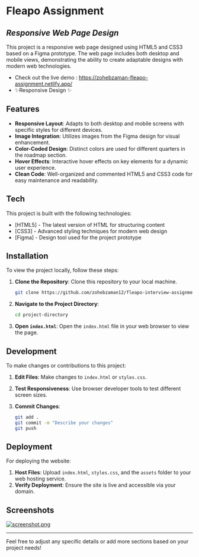 
# Fleapo Assignment

## _Responsive Web Page Design_

This project is a responsive web page designed using HTML5 and CSS3 based on a Figma prototype. The web page includes both desktop and mobile views, demonstrating the ability to create adaptable designs with modern web technologies.

- Check out the live demo : https://zohebzaman-fleapo-assignment.netlify.app/
- ✨Responsive Design ✨

## Features

- **Responsive Layout**: Adapts to both desktop and mobile screens with specific styles for different devices.
- **Image Integration**: Utilizes images from the Figma design for visual enhancement.
- **Color-Coded Design**: Distinct colors are used for different quarters in the roadmap section.
- **Hover Effects**: Interactive hover effects on key elements for a dynamic user experience.
- **Clean Code**: Well-organized and commented HTML5 and CSS3 code for easy maintenance and readability.

## Tech

This project is built with the following technologies:

- [HTML5] - The latest version of HTML for structuring content
- [CSS3] - Advanced styling techniques for modern web design
- [Figma] - Design tool used for the project prototype

## Installation

To view the project locally, follow these steps:

1. **Clone the Repository**: Clone this repository to your local machine.
   
   ```sh
   git clone https://github.com/zohebzaman12/fleapo-interview-assignment
   ```

2. **Navigate to the Project Directory**: 

   ```sh
   cd project-directory
   ```

3. **Open `index.html`**: Open the `index.html` file in your web browser to view the page.

## Development

To make changes or contributions to this project:

1. **Edit Files**: Make changes to `index.html` or `styles.css`.
2. **Test Responsiveness**: Use browser developer tools to test different screen sizes.
3. **Commit Changes**: 

   ```sh
   git add .
   git commit -m "Describe your changes"
   git push
   ```

## Deployment

For deploying the website:

1. **Host Files**: Upload `index.html`, `styles.css`, and the `assets` folder to your web hosting service.
2. **Verify Deployment**: Ensure the site is live and accessible via your domain.

## Screenshots

[![screenshot.png](https://i.postimg.cc/MGBFxhxG/screenshot.png)](https://postimg.cc/cKsmBkvq)


---

Feel free to adjust any specific details or add more sections based on your project needs!
